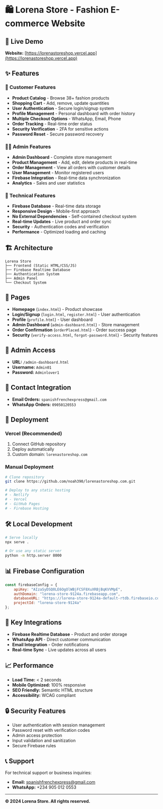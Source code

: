 # 🛍️ Lorena Store - Fashion E-commerce Website

## 🚀 Live Demo
**Website:** [https://lorenastoreshop.vercel.app](https://lorenastoreshop.vercel.app)

## ✨ Features

### 🛒 Customer Features
- **Product Catalog** - Browse 38+ fashion products
- **Shopping Cart** - Add, remove, update quantities
- **User Authentication** - Secure login/signup system
- **Profile Management** - Personal dashboard with order history
- **Multiple Checkout Options** - WhatsApp, Email, Phone
- **Order Tracking** - Real-time order status
- **Security Verification** - 2FA for sensitive actions
- **Password Reset** - Secure password recovery

### 👨‍💼 Admin Features
- **Admin Dashboard** - Complete store management
- **Product Management** - Add, edit, delete products in real-time
- **Order Management** - View all orders with customer details
- **User Management** - Monitor registered users
- **Firebase Integration** - Real-time data synchronization
- **Analytics** - Sales and user statistics

### 🔧 Technical Features
- **Firebase Database** - Real-time data storage
- **Responsive Design** - Mobile-first approach
- **No External Dependencies** - Self-contained checkout system
- **Real-time Updates** - Live product and order sync
- **Security** - Authentication codes and verification
- **Performance** - Optimized loading and caching

## 🏗️ Architecture

```
Lorena Store
├── Frontend (Static HTML/CSS/JS)
├── Firebase Realtime Database
├── Authentication System
├── Admin Panel
└── Checkout System
```

## 📱 Pages

- **Homepage** (`index.html`) - Product showcase
- **Login/Signup** (`login.html`, `register.html`) - User authentication
- **Profile** (`profile.html`) - User dashboard
- **Admin Dashboard** (`admin-dashboard.html`) - Store management
- **Order Confirmation** (`orderPlaced.html`) - Order success page
- **Security** (`verify-access.html`, `forgot-password.html`) - Security features

## 🔐 Admin Access
- **URL:** `/admin-dashboard.html`
- **Username:** `Admin01`
- **Password:** `Adminlover1`

## 📧 Contact Integration
- **Email Orders:** `spanishfrenchexpress@gmail.com`
- **WhatsApp Orders:** `09050120553`

## 🚀 Deployment

### Vercel (Recommended)
1. Connect GitHub repository
2. Deploy automatically
3. Custom domain: `lorenastoreshop.com`

### Manual Deployment
```bash
# Clone repository
git clone https://github.com/noah390/lorenastoreshop.com.git

# Deploy to any static hosting
# - Netlify
# - Vercel
# - GitHub Pages
# - Firebase Hosting
```

## 🛠️ Local Development

```bash
# Serve locally
npx serve .

# Or use any static server
python -m http.server 8000
```

## 📊 Firebase Configuration

```javascript
const firebaseConfig = {
    apiKey: "AIzaSyDSQ0LE6OgOlWBjFCSF8XuXRBjBqKVVMpE",
    authDomain: "lorena-store-9124a.firebaseapp.com",
    databaseURL: "https://lorena-store-9124a-default-rtdb.firebaseio.com/",
    projectId: "lorena-store-9124a"
};
```

## 🎯 Key Integrations

- **Firebase Realtime Database** - Product and order storage
- **WhatsApp API** - Direct customer communication
- **Email Integration** - Order notifications
- **Real-time Sync** - Live updates across all users

## 📈 Performance

- **Load Time:** < 2 seconds
- **Mobile Optimized:** 100% responsive
- **SEO Friendly:** Semantic HTML structure
- **Accessibility:** WCAG compliant

## 🔒 Security Features

- User authentication with session management
- Password reset with verification codes
- Admin access protection
- Input validation and sanitization
- Secure Firebase rules

## 📞 Support

For technical support or business inquiries:
- **Email:** spanishfrenchexpress@gmail.com
- **WhatsApp:** +234 905 012 0553

---

**© 2024 Lorena Store. All rights reserved.**